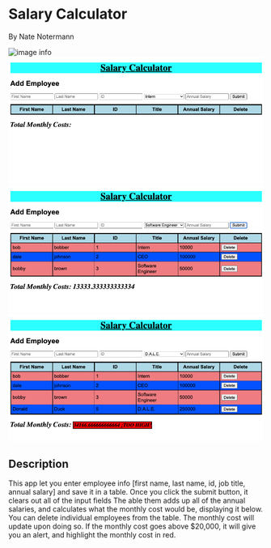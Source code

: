 # Salary Calculator
By Nate Notermann



![image info](readme-table-example.gif) 
![image info](Screenshot1.png) 
![image info](Screenshot2.png) 
![image info](Screenshot3.png) 


## Description
This app let you enter employee info [first name, last name, id, job title, annual salary] and save it in a table. 
Once you click the submit button, it clears out all of the input fields
The able them adds up all of the annual salaries, and calculates what the monthly cost would be, displaying it below.
You can delete individual employees from the table. The monthly cost will update upon doing so. 
If the monthly cost goes above $20,000, it will give you an alert, and highlight the monthly cost in red.











<!-- 

[Project Instructions](./INSTRUCTIONS.md), this line may be removed once you have updated the README.md

## Description

Your project description goes here. What problem did you solve? How did you solve it?

Additional README details can be found [here](https://github.com/PrimeAcademy/readme-template/blob/master/README.md). -->
